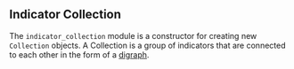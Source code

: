 ## Indicator Collection

The `indicator_collection` module is a constructor for creating new `Collection` objects.  A Collection is a group of indicators that are connected to each other in the form of a [digraph](https://en.wikipedia.org/wiki/Directed_graph).   
